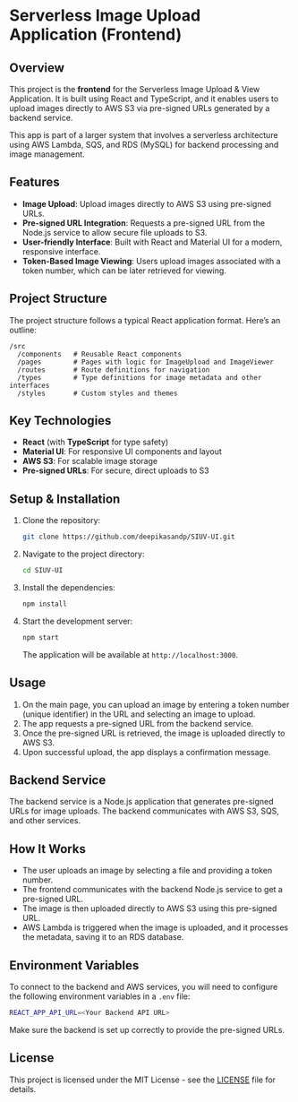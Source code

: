 # Serverless Image Upload Application (Frontend)

## Overview

This project is the **frontend** for the Serverless Image Upload & View Application. It is built using React and TypeScript, and it enables users to upload images directly to AWS S3 via pre-signed URLs generated by a backend service.

This app is part of a larger system that involves a serverless architecture using AWS Lambda, SQS, and RDS (MySQL) for backend processing and image management.

## Features

- **Image Upload**: Upload images directly to AWS S3 using pre-signed URLs.
- **Pre-signed URL Integration**: Requests a pre-signed URL from the Node.js service to allow secure file uploads to S3.
- **User-friendly Interface**: Built with React and Material UI for a modern, responsive interface.
- **Token-Based Image Viewing**: Users upload images associated with a token number, which can be later retrieved for viewing.

## Project Structure

The project structure follows a typical React application format. Here’s an outline:

```
/src
  /components   # Reusable React components
  /pages        # Pages with logic for ImageUpload and ImageViewer
  /routes       # Route definitions for navigation
  /types        # Type definitions for image metadata and other   interfaces
  /styles       # Custom styles and themes
```

## Key Technologies

- **React** (with **TypeScript** for type safety)
- **Material UI**: For responsive UI components and layout
- **AWS S3**: For scalable image storage
- **Pre-signed URLs**: For secure, direct uploads to S3

## Setup & Installation

1. Clone the repository:

   ```bash
   git clone https://github.com/deepikasandp/SIUV-UI.git
   ```

2. Navigate to the project directory:

   ```bash
   cd SIUV-UI
   ```

3. Install the dependencies:

   ```bash
   npm install
   ```

4. Start the development server:

   ```bash
   npm start
   ```

   The application will be available at `http://localhost:3000`.

## Usage

1. On the main page, you can upload an image by entering a token number (unique identifier) in the URL and selecting an image to upload.
2. The app requests a pre-signed URL from the backend service.
3. Once the pre-signed URL is retrieved, the image is uploaded directly to AWS S3.
4. Upon successful upload, the app displays a confirmation message.

## Backend Service

The backend service is a Node.js application that generates pre-signed URLs for image uploads. The backend communicates with AWS S3, SQS, and other services.

## How It Works

- The user uploads an image by selecting a file and providing a token number.
- The frontend communicates with the backend Node.js service to get a pre-signed URL.
- The image is then uploaded directly to AWS S3 using this pre-signed URL.
- AWS Lambda is triggered when the image is uploaded, and it processes the metadata, saving it to an RDS database.

## Environment Variables

To connect to the backend and AWS services, you will need to configure the following environment variables in a `.env` file:

```bash
REACT_APP_API_URL=<Your Backend API URL>
```

Make sure the backend is set up correctly to provide the pre-signed URLs.

## License

This project is licensed under the MIT License - see the [LICENSE](LICENSE) file for details.
